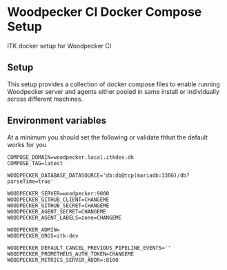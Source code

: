 # Woodpecker CI Docker Compose Setup

ITK docker setup for Woodpecker CI

## Setup

This setup provides a collection of docker compose files to enable running Woodpecker server and agents either pooled
in same install or individually across different machines.

## Environment variables

At a minimum you should set the following or validate thhat the default works for you

```dotenv
COMPOSE_DOMAIN=woodpecker.local.itkdev.dk
COMPOSE_TAG=latest

WOODPECKER_DATABASE_DATASOURCE='db:db@tcp(mariadb:3306)/db?parseTime=true'

WOODPECKER_SERVER=woodpecker:9000
WOODPECKER_GITHUB_CLIENT=CHANGEME
WOODPECKER_GITHUB_SECRET=CHANGEME
WOODPECKER_AGENT_SECRET=CHANGEME
WOODPECKER_AGENT_LABELS=zone=CHANGEME

WOODPECKER_ADMIN=
WOODPECKER_ORGS=itk-dev

WOODPECKER_DEFAULT_CANCEL_PREVIOUS_PIPELINE_EVENTS=''
WOODPECKER_PROMETHEUS_AUTH_TOKEN=CHANGEME
WOODPECKER_METRICS_SERVER_ADDR=:8100
```
